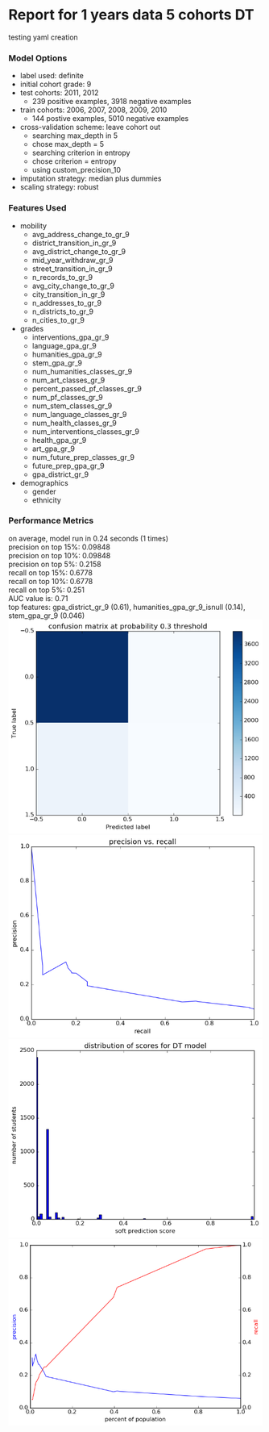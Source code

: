 # Report for 1 years data 5 cohorts DT
testing yaml creation

### Model Options
* label used: definite
* initial cohort grade: 9
* test cohorts: 2011, 2012
	 * 239 positive examples, 3918 negative examples
* train cohorts: 2006, 2007, 2008, 2009, 2010
	 * 144 postive examples, 5010 negative examples
* cross-validation scheme: leave cohort out
	 * searching max_depth in 5
	 * chose max_depth = 5
	 * searching criterion in entropy
	 * chose criterion = entropy
	 * using custom_precision_10
* imputation strategy: median plus dummies
* scaling strategy: robust

### Features Used
* mobility
	 * avg_address_change_to_gr_9
	 * district_transition_in_gr_9
	 * avg_district_change_to_gr_9
	 * mid_year_withdraw_gr_9
	 * street_transition_in_gr_9
	 * n_records_to_gr_9
	 * avg_city_change_to_gr_9
	 * city_transition_in_gr_9
	 * n_addresses_to_gr_9
	 * n_districts_to_gr_9
	 * n_cities_to_gr_9
* grades
	 * interventions_gpa_gr_9
	 * language_gpa_gr_9
	 * humanities_gpa_gr_9
	 * stem_gpa_gr_9
	 * num_humanities_classes_gr_9
	 * num_art_classes_gr_9
	 * percent_passed_pf_classes_gr_9
	 * num_pf_classes_gr_9
	 * num_stem_classes_gr_9
	 * num_language_classes_gr_9
	 * num_health_classes_gr_9
	 * num_interventions_classes_gr_9
	 * health_gpa_gr_9
	 * art_gpa_gr_9
	 * num_future_prep_classes_gr_9
	 * future_prep_gpa_gr_9
	 * gpa_district_gr_9
* demographics
	 * gender
	 * ethnicity

### Performance Metrics
on average, model run in 0.24 seconds (1 times) <br/>precision on top 15%: 0.09848 <br/>precision on top 10%: 0.09848 <br/>precision on top 5%: 0.2158 <br/>recall on top 15%: 0.6778 <br/>recall on top 10%: 0.6778 <br/>recall on top 5%: 0.251 <br/>AUC value is: 0.71 <br/>top features: gpa_district_gr_9 (0.61), humanities_gpa_gr_9_isnull (0.14), stem_gpa_gr_9 (0.046)
![1_years_data_5_cohorts_DT_confusion_mat_0.3.png](figs/1_years_data_5_cohorts_DT_confusion_mat_0.3.png)
![1_years_data_5_cohorts_DT_pr_vs_threshold.png](figs/1_years_data_5_cohorts_DT_pr_vs_threshold.png)
![1_years_data_5_cohorts_DT_score_dist.png](figs/1_years_data_5_cohorts_DT_score_dist.png)
![1_years_data_5_cohorts_DT_precision_recall_at_k.png](figs/1_years_data_5_cohorts_DT_precision_recall_at_k.png)
